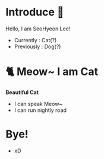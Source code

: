 # Introduce 🐶
Hello, I am SeoHyeon Lee!
- Currently : Cat(?)
- Previously : Dog(?)

# 🐈 Meow~ I am Cat
**Beautiful Cat**
- I can speak Meow~
- I can run nightly road

# Bye!
- xD
